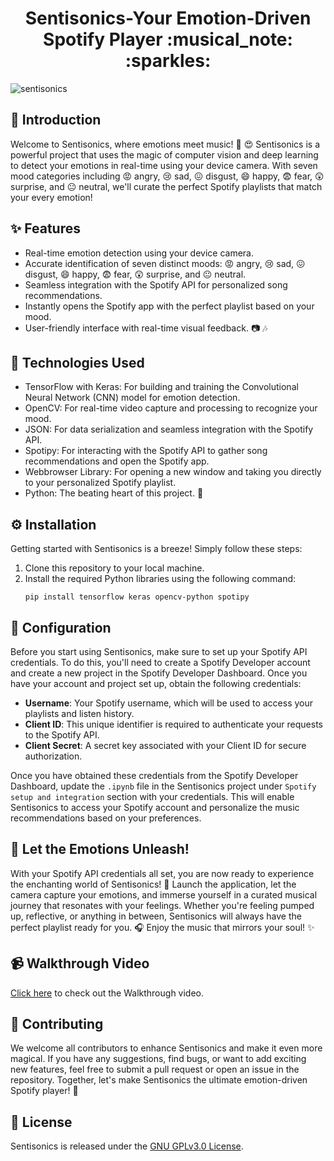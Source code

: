 <h1 align="center">
Sentisonics-Your Emotion-Driven Spotify Player :musical_note: :sparkles:
</h1>

<!--[Project Logo](path_to_logo.png) (Optional: Include a logo or relevant image for your project)-->
![sentisonics](https://github.com/Prajjwal-Chauhan/Sentisonics_Your-Emotion-Driven-Spotify-Player/assets/83890311/f8791afe-9d76-45a0-a581-d3b0c0602500)


## :muscle: Introduction

Welcome to Sentisonics, where emotions meet music! 🎵 :heart_eyes: Sentisonics is a powerful project that uses the magic of computer vision and deep learning to detect your emotions in real-time using your device camera. With seven mood categories including 😡 angry, 😢 sad, 😖 disgust, 😄 happy, 😨 fear, 😲 surprise, and 😐 neutral, we'll curate the perfect Spotify playlists that match your every emotion!

## :sparkles: Features

- Real-time emotion detection using your device camera.
- Accurate identification of seven distinct moods: 😡 angry, 😢 sad, 😖 disgust, 😄 happy, 😨 fear, 😲 surprise, and 😐 neutral.
- Seamless integration with the Spotify API for personalized song recommendations.
- Instantly opens the Spotify app with the perfect playlist based on your mood.
- User-friendly interface with real-time visual feedback. :camera: :notes:

## :rocket: Technologies Used

- TensorFlow with Keras: For building and training the Convolutional Neural Network (CNN) model for emotion detection.
- OpenCV: For real-time video capture and processing to recognize your mood.
- JSON: For data serialization and seamless integration with the Spotify API.
- Spotipy: For interacting with the Spotify API to gather song recommendations and open the Spotify app.
- Webbrowser Library: For opening a new window and taking you directly to your personalized Spotify playlist.
- Python: The beating heart of this project. :snake:

## :gear: Installation

Getting started with Sentisonics is a breeze! Simply follow these steps:

1. Clone this repository to your local machine.
2. Install the required Python libraries using the following command:
   ```
   pip install tensorflow keras opencv-python spotipy
   ```

## :key: Configuration

Before you start using Sentisonics, make sure to set up your Spotify API credentials. To do this, you'll need to create a Spotify Developer account and create a new project in the Spotify Developer Dashboard. Once you have your account and project set up, obtain the following credentials:

- **Username**: Your Spotify username, which will be used to access your playlists and listen history.
- **Client ID**: This unique identifier is required to authenticate your requests to the Spotify API.
- **Client Secret**: A secret key associated with your Client ID for secure authorization.

Once you have obtained these credentials from the Spotify Developer Dashboard, update the `.ipynb` file in the Sentisonics project under `Spotify setup and integration` section with your credentials. This will enable Sentisonics to access your Spotify account and personalize the music recommendations based on your preferences.

## :musical_score: Let the Emotions Unleash!

With your Spotify API credentials all set, you are now ready to experience the enchanting world of Sentisonics! :tada: Launch the application, let the camera capture your emotions, and immerse yourself in a curated musical journey that resonates with your feelings. Whether you're feeling pumped up, reflective, or anything in between, Sentisonics will always have the perfect playlist ready for you. :headphones: Enjoy the music that mirrors your soul! :sparkles:

## :video_camera: Walkthrough Video

[Click here](https://www.linkedin.com/posts/prajjwal-chauhan-0a4ba820a_sentisonics-emotiondrivenmusic-musiclovers-activity-7088111147278622720-kGyJ?utm_source=share&utm_medium=member_desktop) to check out the Walkthrough video.


## :raised_hands: Contributing

We welcome all contributors to enhance Sentisonics and make it even more magical. If you have any suggestions, find bugs, or want to add exciting new features, feel free to submit a pull request or open an issue in the repository. Together, let's make Sentisonics the ultimate emotion-driven Spotify player! :rocket:

## :page_facing_up: License

Sentisonics is released under the [GNU GPLv3.0 License](LICENSE). 
